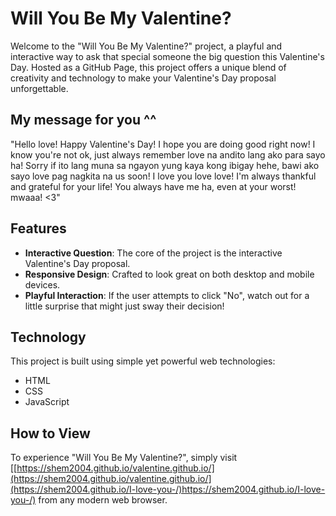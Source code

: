 # Will You Be My Valentine?

Welcome to the "Will You Be My Valentine?" project, a playful and interactive way to ask that special someone the big question this Valentine's Day. Hosted as a GitHub Page, this project offers a unique blend of creativity and technology to make your Valentine's Day proposal unforgettable.

## My message for you ^^

"Hello love! Happy Valentine's Day! I hope you are doing good right now! I know you're not ok, just always remember love na andito lang ako para sayo ha! Sorry if ito lang muna sa ngayon yung kaya kong ibigay hehe, bawi ako sayo love pag nagkita na us soon! I love you love love! I'm always thankful and grateful for your life! You always have me ha, even at your worst! mwaaa! <3"

## Features

- **Interactive Question**: The core of the project is the interactive Valentine's Day proposal.
- **Responsive Design**: Crafted to look great on both desktop and mobile devices.
- **Playful Interaction**: If the user attempts to click "No", watch out for a little surprise that might just sway their decision!

## Technology

This project is built using simple yet powerful web technologies:
- HTML
- CSS
- JavaScript

## How to View

To experience "Will You Be My Valentine?", simply visit [[https://shem2004.github.io/valentine.github.io/](https://shem2004.github.io/valentine.github.io/](https://shem2004.github.io/I-love-you-/)https://shem2004.github.io/I-love-you-/) from any modern web browser.

